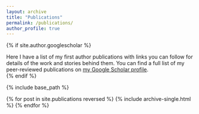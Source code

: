 ```yaml
---
layout: archive
title: "Publications"
permalink: /publications/
author_profile: true
---
```


{% if site.author.googlescholar %}
  <div class="wordwrap">Here I have a list of my first author publications with links you can follow for details of the work and stories behind them. You can find a full list of my peer-reviewed publications on <a href="{{site.author.googlescholar}}">my Google Scholar profile</a>.</div>
{% endif %}

{% include base_path %}

{% for post in site.publications reversed %}
  {% include archive-single.html %}
{% endfor %}

